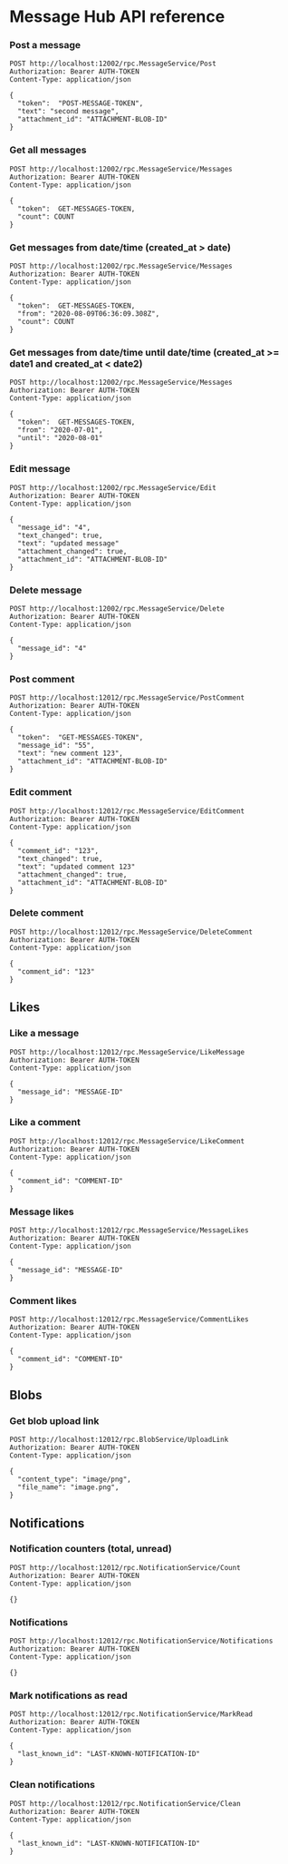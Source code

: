 # Message Hub API reference

### Post a message

```
POST http://localhost:12002/rpc.MessageService/Post
Authorization: Bearer AUTH-TOKEN
Content-Type: application/json

{
  "token":  "POST-MESSAGE-TOKEN",
  "text": "second message",
  "attachment_id": "ATTACHMENT-BLOB-ID"
}
```

### Get all messages

```
POST http://localhost:12002/rpc.MessageService/Messages
Authorization: Bearer AUTH-TOKEN
Content-Type: application/json

{
  "token":  GET-MESSAGES-TOKEN,
  "count": COUNT
}
```

### Get messages from date/time (created_at > date)

```
POST http://localhost:12002/rpc.MessageService/Messages
Authorization: Bearer AUTH-TOKEN
Content-Type: application/json

{
  "token":  GET-MESSAGES-TOKEN,
  "from": "2020-08-09T06:36:09.308Z",
  "count": COUNT
}
```

### Get messages from date/time until date/time (created_at >= date1 and created_at < date2)

```
POST http://localhost:12002/rpc.MessageService/Messages
Authorization: Bearer AUTH-TOKEN
Content-Type: application/json

{
  "token":  GET-MESSAGES-TOKEN,
  "from": "2020-07-01",
  "until": "2020-08-01"
}
```

### Edit message

```
POST http://localhost:12002/rpc.MessageService/Edit
Authorization: Bearer AUTH-TOKEN
Content-Type: application/json

{
  "message_id": "4",
  "text_changed": true,
  "text": "updated message"
  "attachment_changed": true,
  "attachment_id": "ATTACHMENT-BLOB-ID"
}
```

### Delete message

```
POST http://localhost:12002/rpc.MessageService/Delete
Authorization: Bearer AUTH-TOKEN
Content-Type: application/json

{
  "message_id": "4"
}
```

### Post comment

```
POST http://localhost:12012/rpc.MessageService/PostComment
Authorization: Bearer AUTH-TOKEN
Content-Type: application/json

{
  "token":  "GET-MESSAGES-TOKEN",
  "message_id": "55",
  "text": "new comment 123",
  "attachment_id": "ATTACHMENT-BLOB-ID"
}
```

### Edit comment

```
POST http://localhost:12012/rpc.MessageService/EditComment
Authorization: Bearer AUTH-TOKEN
Content-Type: application/json

{
  "comment_id": "123",
  "text_changed": true,
  "text": "updated comment 123"
  "attachment_changed": true,
  "attachment_id": "ATTACHMENT-BLOB-ID"
}
```

### Delete comment

```
POST http://localhost:12012/rpc.MessageService/DeleteComment
Authorization: Bearer AUTH-TOKEN
Content-Type: application/json

{
  "comment_id": "123"
}
```

## Likes

### Like a message

```
POST http://localhost:12012/rpc.MessageService/LikeMessage
Authorization: Bearer AUTH-TOKEN
Content-Type: application/json

{
  "message_id": "MESSAGE-ID"
}
```

### Like a comment

```
POST http://localhost:12012/rpc.MessageService/LikeComment
Authorization: Bearer AUTH-TOKEN
Content-Type: application/json

{
  "comment_id": "COMMENT-ID"
}
```

### Message likes

```
POST http://localhost:12012/rpc.MessageService/MessageLikes
Authorization: Bearer AUTH-TOKEN
Content-Type: application/json

{
  "message_id": "MESSAGE-ID"
}
```

### Comment likes

```
POST http://localhost:12012/rpc.MessageService/CommentLikes
Authorization: Bearer AUTH-TOKEN
Content-Type: application/json

{
  "comment_id": "COMMENT-ID"
}

```

## Blobs


### Get blob upload link

```
POST http://localhost:12012/rpc.BlobService/UploadLink
Authorization: Bearer AUTH-TOKEN
Content-Type: application/json

{
  "content_type": "image/png",
  "file_name": "image.png",
}
```

## Notifications

### Notification counters (total, unread)

```
POST http://localhost:12012/rpc.NotificationService/Count
Authorization: Bearer AUTH-TOKEN
Content-Type: application/json

{}
```

### Notifications

```
POST http://localhost:12012/rpc.NotificationService/Notifications
Authorization: Bearer AUTH-TOKEN
Content-Type: application/json

{}
```

### Mark notifications as read

```
POST http://localhost:12012/rpc.NotificationService/MarkRead
Authorization: Bearer AUTH-TOKEN
Content-Type: application/json

{
  "last_known_id": "LAST-KNOWN-NOTIFICATION-ID"
}
```

### Clean notifications

```
POST http://localhost:12012/rpc.NotificationService/Clean
Authorization: Bearer AUTH-TOKEN
Content-Type: application/json

{
  "last_known_id": "LAST-KNOWN-NOTIFICATION-ID"
}
```
